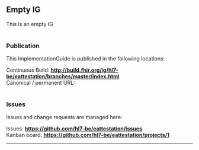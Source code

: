 Empty IG
---
This is an empty IG
<br> </br>
###
### Publication
This ImplementationGuide is published in the following locations:

Continuous Build: __http://build.fhir.org/ig/hl7-be/eattestation/branches/master/index.html__  
Canonical / permanent URL: 
<br> </br>

### Issues
Issues and change requests are managed here:  

Issues:  __https://github.com/hl7-be/eattestation/issues__  
Kanban board:  __https://github.com/hl7-be/eattestation/projects/1__  

---
